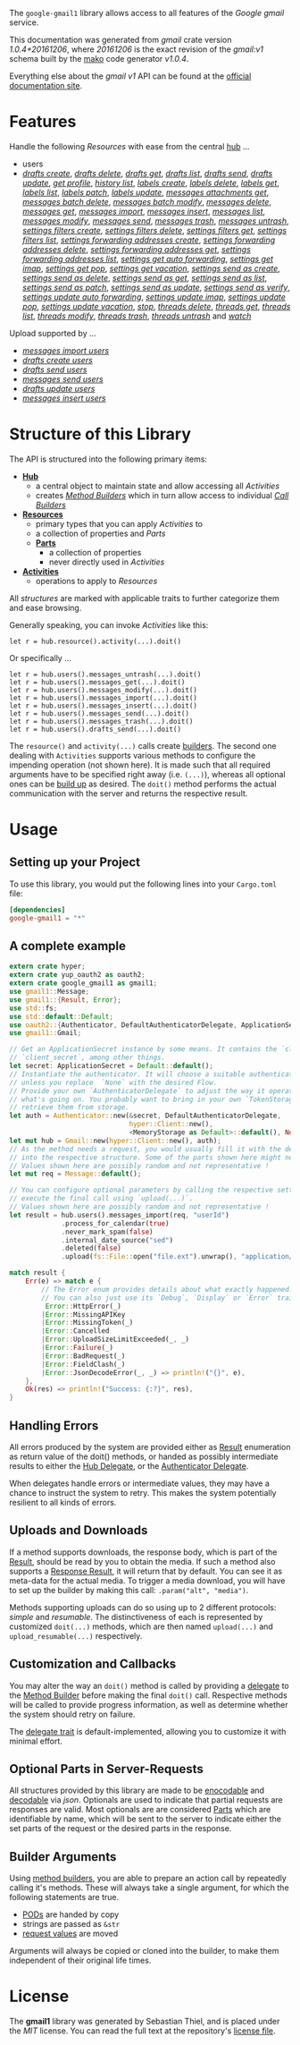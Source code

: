 <!---
DO NOT EDIT !
This file was generated automatically from 'src/mako/api/README.md.mako'
DO NOT EDIT !
-->
The `google-gmail1` library allows access to all features of the *Google gmail* service.

This documentation was generated from *gmail* crate version *1.0.4+20161206*, where *20161206* is the exact revision of the *gmail:v1* schema built by the [mako](http://www.makotemplates.org/) code generator *v1.0.4*.

Everything else about the *gmail* *v1* API can be found at the
[official documentation site](https://developers.google.com/gmail/api/).
# Features

Handle the following *Resources* with ease from the central [hub](https://docs.rs/google-gmail1/1.0.4+20161206/google_gmail1/struct.Gmail.html) ... 

* users
 * [*drafts create*](https://docs.rs/google-gmail1/1.0.4+20161206/google_gmail1/struct.UserDraftCreateCall.html), [*drafts delete*](https://docs.rs/google-gmail1/1.0.4+20161206/google_gmail1/struct.UserDraftDeleteCall.html), [*drafts get*](https://docs.rs/google-gmail1/1.0.4+20161206/google_gmail1/struct.UserDraftGetCall.html), [*drafts list*](https://docs.rs/google-gmail1/1.0.4+20161206/google_gmail1/struct.UserDraftListCall.html), [*drafts send*](https://docs.rs/google-gmail1/1.0.4+20161206/google_gmail1/struct.UserDraftSendCall.html), [*drafts update*](https://docs.rs/google-gmail1/1.0.4+20161206/google_gmail1/struct.UserDraftUpdateCall.html), [*get profile*](https://docs.rs/google-gmail1/1.0.4+20161206/google_gmail1/struct.UserGetProfileCall.html), [*history list*](https://docs.rs/google-gmail1/1.0.4+20161206/google_gmail1/struct.UserHistoryListCall.html), [*labels create*](https://docs.rs/google-gmail1/1.0.4+20161206/google_gmail1/struct.UserLabelCreateCall.html), [*labels delete*](https://docs.rs/google-gmail1/1.0.4+20161206/google_gmail1/struct.UserLabelDeleteCall.html), [*labels get*](https://docs.rs/google-gmail1/1.0.4+20161206/google_gmail1/struct.UserLabelGetCall.html), [*labels list*](https://docs.rs/google-gmail1/1.0.4+20161206/google_gmail1/struct.UserLabelListCall.html), [*labels patch*](https://docs.rs/google-gmail1/1.0.4+20161206/google_gmail1/struct.UserLabelPatchCall.html), [*labels update*](https://docs.rs/google-gmail1/1.0.4+20161206/google_gmail1/struct.UserLabelUpdateCall.html), [*messages attachments get*](https://docs.rs/google-gmail1/1.0.4+20161206/google_gmail1/struct.UserMessageAttachmentGetCall.html), [*messages batch delete*](https://docs.rs/google-gmail1/1.0.4+20161206/google_gmail1/struct.UserMessageBatchDeleteCall.html), [*messages batch modify*](https://docs.rs/google-gmail1/1.0.4+20161206/google_gmail1/struct.UserMessageBatchModifyCall.html), [*messages delete*](https://docs.rs/google-gmail1/1.0.4+20161206/google_gmail1/struct.UserMessageDeleteCall.html), [*messages get*](https://docs.rs/google-gmail1/1.0.4+20161206/google_gmail1/struct.UserMessageGetCall.html), [*messages import*](https://docs.rs/google-gmail1/1.0.4+20161206/google_gmail1/struct.UserMessageImportCall.html), [*messages insert*](https://docs.rs/google-gmail1/1.0.4+20161206/google_gmail1/struct.UserMessageInsertCall.html), [*messages list*](https://docs.rs/google-gmail1/1.0.4+20161206/google_gmail1/struct.UserMessageListCall.html), [*messages modify*](https://docs.rs/google-gmail1/1.0.4+20161206/google_gmail1/struct.UserMessageModifyCall.html), [*messages send*](https://docs.rs/google-gmail1/1.0.4+20161206/google_gmail1/struct.UserMessageSendCall.html), [*messages trash*](https://docs.rs/google-gmail1/1.0.4+20161206/google_gmail1/struct.UserMessageTrashCall.html), [*messages untrash*](https://docs.rs/google-gmail1/1.0.4+20161206/google_gmail1/struct.UserMessageUntrashCall.html), [*settings filters create*](https://docs.rs/google-gmail1/1.0.4+20161206/google_gmail1/struct.UserSettingFilterCreateCall.html), [*settings filters delete*](https://docs.rs/google-gmail1/1.0.4+20161206/google_gmail1/struct.UserSettingFilterDeleteCall.html), [*settings filters get*](https://docs.rs/google-gmail1/1.0.4+20161206/google_gmail1/struct.UserSettingFilterGetCall.html), [*settings filters list*](https://docs.rs/google-gmail1/1.0.4+20161206/google_gmail1/struct.UserSettingFilterListCall.html), [*settings forwarding addresses create*](https://docs.rs/google-gmail1/1.0.4+20161206/google_gmail1/struct.UserSettingForwardingAddresseCreateCall.html), [*settings forwarding addresses delete*](https://docs.rs/google-gmail1/1.0.4+20161206/google_gmail1/struct.UserSettingForwardingAddresseDeleteCall.html), [*settings forwarding addresses get*](https://docs.rs/google-gmail1/1.0.4+20161206/google_gmail1/struct.UserSettingForwardingAddresseGetCall.html), [*settings forwarding addresses list*](https://docs.rs/google-gmail1/1.0.4+20161206/google_gmail1/struct.UserSettingForwardingAddresseListCall.html), [*settings get auto forwarding*](https://docs.rs/google-gmail1/1.0.4+20161206/google_gmail1/struct.UserSettingGetAutoForwardingCall.html), [*settings get imap*](https://docs.rs/google-gmail1/1.0.4+20161206/google_gmail1/struct.UserSettingGetImapCall.html), [*settings get pop*](https://docs.rs/google-gmail1/1.0.4+20161206/google_gmail1/struct.UserSettingGetPopCall.html), [*settings get vacation*](https://docs.rs/google-gmail1/1.0.4+20161206/google_gmail1/struct.UserSettingGetVacationCall.html), [*settings send as create*](https://docs.rs/google-gmail1/1.0.4+20161206/google_gmail1/struct.UserSettingSendACreateCall.html), [*settings send as delete*](https://docs.rs/google-gmail1/1.0.4+20161206/google_gmail1/struct.UserSettingSendADeleteCall.html), [*settings send as get*](https://docs.rs/google-gmail1/1.0.4+20161206/google_gmail1/struct.UserSettingSendAGetCall.html), [*settings send as list*](https://docs.rs/google-gmail1/1.0.4+20161206/google_gmail1/struct.UserSettingSendAListCall.html), [*settings send as patch*](https://docs.rs/google-gmail1/1.0.4+20161206/google_gmail1/struct.UserSettingSendAPatchCall.html), [*settings send as update*](https://docs.rs/google-gmail1/1.0.4+20161206/google_gmail1/struct.UserSettingSendAUpdateCall.html), [*settings send as verify*](https://docs.rs/google-gmail1/1.0.4+20161206/google_gmail1/struct.UserSettingSendAVerifyCall.html), [*settings update auto forwarding*](https://docs.rs/google-gmail1/1.0.4+20161206/google_gmail1/struct.UserSettingUpdateAutoForwardingCall.html), [*settings update imap*](https://docs.rs/google-gmail1/1.0.4+20161206/google_gmail1/struct.UserSettingUpdateImapCall.html), [*settings update pop*](https://docs.rs/google-gmail1/1.0.4+20161206/google_gmail1/struct.UserSettingUpdatePopCall.html), [*settings update vacation*](https://docs.rs/google-gmail1/1.0.4+20161206/google_gmail1/struct.UserSettingUpdateVacationCall.html), [*stop*](https://docs.rs/google-gmail1/1.0.4+20161206/google_gmail1/struct.UserStopCall.html), [*threads delete*](https://docs.rs/google-gmail1/1.0.4+20161206/google_gmail1/struct.UserThreadDeleteCall.html), [*threads get*](https://docs.rs/google-gmail1/1.0.4+20161206/google_gmail1/struct.UserThreadGetCall.html), [*threads list*](https://docs.rs/google-gmail1/1.0.4+20161206/google_gmail1/struct.UserThreadListCall.html), [*threads modify*](https://docs.rs/google-gmail1/1.0.4+20161206/google_gmail1/struct.UserThreadModifyCall.html), [*threads trash*](https://docs.rs/google-gmail1/1.0.4+20161206/google_gmail1/struct.UserThreadTrashCall.html), [*threads untrash*](https://docs.rs/google-gmail1/1.0.4+20161206/google_gmail1/struct.UserThreadUntrashCall.html) and [*watch*](https://docs.rs/google-gmail1/1.0.4+20161206/google_gmail1/struct.UserWatchCall.html)


Upload supported by ...

* [*messages import users*](https://docs.rs/google-gmail1/1.0.4+20161206/google_gmail1/struct.UserMessageImportCall.html)
* [*drafts create users*](https://docs.rs/google-gmail1/1.0.4+20161206/google_gmail1/struct.UserDraftCreateCall.html)
* [*drafts send users*](https://docs.rs/google-gmail1/1.0.4+20161206/google_gmail1/struct.UserDraftSendCall.html)
* [*messages send users*](https://docs.rs/google-gmail1/1.0.4+20161206/google_gmail1/struct.UserMessageSendCall.html)
* [*drafts update users*](https://docs.rs/google-gmail1/1.0.4+20161206/google_gmail1/struct.UserDraftUpdateCall.html)
* [*messages insert users*](https://docs.rs/google-gmail1/1.0.4+20161206/google_gmail1/struct.UserMessageInsertCall.html)



# Structure of this Library

The API is structured into the following primary items:

* **[Hub](https://docs.rs/google-gmail1/1.0.4+20161206/google_gmail1/struct.Gmail.html)**
    * a central object to maintain state and allow accessing all *Activities*
    * creates [*Method Builders*](https://docs.rs/google-gmail1/1.0.4+20161206/google_gmail1/trait.MethodsBuilder.html) which in turn
      allow access to individual [*Call Builders*](https://docs.rs/google-gmail1/1.0.4+20161206/google_gmail1/trait.CallBuilder.html)
* **[Resources](https://docs.rs/google-gmail1/1.0.4+20161206/google_gmail1/trait.Resource.html)**
    * primary types that you can apply *Activities* to
    * a collection of properties and *Parts*
    * **[Parts](https://docs.rs/google-gmail1/1.0.4+20161206/google_gmail1/trait.Part.html)**
        * a collection of properties
        * never directly used in *Activities*
* **[Activities](https://docs.rs/google-gmail1/1.0.4+20161206/google_gmail1/trait.CallBuilder.html)**
    * operations to apply to *Resources*

All *structures* are marked with applicable traits to further categorize them and ease browsing.

Generally speaking, you can invoke *Activities* like this:

```Rust,ignore
let r = hub.resource().activity(...).doit()
```

Or specifically ...

```ignore
let r = hub.users().messages_untrash(...).doit()
let r = hub.users().messages_get(...).doit()
let r = hub.users().messages_modify(...).doit()
let r = hub.users().messages_import(...).doit()
let r = hub.users().messages_insert(...).doit()
let r = hub.users().messages_send(...).doit()
let r = hub.users().messages_trash(...).doit()
let r = hub.users().drafts_send(...).doit()
```

The `resource()` and `activity(...)` calls create [builders][builder-pattern]. The second one dealing with `Activities` 
supports various methods to configure the impending operation (not shown here). It is made such that all required arguments have to be 
specified right away (i.e. `(...)`), whereas all optional ones can be [build up][builder-pattern] as desired.
The `doit()` method performs the actual communication with the server and returns the respective result.

# Usage

## Setting up your Project

To use this library, you would put the following lines into your `Cargo.toml` file:

```toml
[dependencies]
google-gmail1 = "*"
```

## A complete example

```Rust
extern crate hyper;
extern crate yup_oauth2 as oauth2;
extern crate google_gmail1 as gmail1;
use gmail1::Message;
use gmail1::{Result, Error};
use std::fs;
use std::default::Default;
use oauth2::{Authenticator, DefaultAuthenticatorDelegate, ApplicationSecret, MemoryStorage};
use gmail1::Gmail;

// Get an ApplicationSecret instance by some means. It contains the `client_id` and 
// `client_secret`, among other things.
let secret: ApplicationSecret = Default::default();
// Instantiate the authenticator. It will choose a suitable authentication flow for you, 
// unless you replace  `None` with the desired Flow.
// Provide your own `AuthenticatorDelegate` to adjust the way it operates and get feedback about 
// what's going on. You probably want to bring in your own `TokenStorage` to persist tokens and
// retrieve them from storage.
let auth = Authenticator::new(&secret, DefaultAuthenticatorDelegate,
                              hyper::Client::new(),
                              <MemoryStorage as Default>::default(), None);
let mut hub = Gmail::new(hyper::Client::new(), auth);
// As the method needs a request, you would usually fill it with the desired information
// into the respective structure. Some of the parts shown here might not be applicable !
// Values shown here are possibly random and not representative !
let mut req = Message::default();

// You can configure optional parameters by calling the respective setters at will, and
// execute the final call using `upload(...)`.
// Values shown here are possibly random and not representative !
let result = hub.users().messages_import(req, "userId")
             .process_for_calendar(true)
             .never_mark_spam(false)
             .internal_date_source("sed")
             .deleted(false)
             .upload(fs::File::open("file.ext").unwrap(), "application/octet-stream".parse().unwrap());

match result {
    Err(e) => match e {
        // The Error enum provides details about what exactly happened.
        // You can also just use its `Debug`, `Display` or `Error` traits
         Error::HttpError(_)
        |Error::MissingAPIKey
        |Error::MissingToken(_)
        |Error::Cancelled
        |Error::UploadSizeLimitExceeded(_, _)
        |Error::Failure(_)
        |Error::BadRequest(_)
        |Error::FieldClash(_)
        |Error::JsonDecodeError(_, _) => println!("{}", e),
    },
    Ok(res) => println!("Success: {:?}", res),
}

```
## Handling Errors

All errors produced by the system are provided either as [Result](https://docs.rs/google-gmail1/1.0.4+20161206/google_gmail1/enum.Result.html) enumeration as return value of 
the doit() methods, or handed as possibly intermediate results to either the 
[Hub Delegate](https://docs.rs/google-gmail1/1.0.4+20161206/google_gmail1/trait.Delegate.html), or the [Authenticator Delegate](https://docs.rs/yup-oauth2/*/yup_oauth2/trait.AuthenticatorDelegate.html).

When delegates handle errors or intermediate values, they may have a chance to instruct the system to retry. This 
makes the system potentially resilient to all kinds of errors.

## Uploads and Downloads
If a method supports downloads, the response body, which is part of the [Result](https://docs.rs/google-gmail1/1.0.4+20161206/google_gmail1/enum.Result.html), should be
read by you to obtain the media.
If such a method also supports a [Response Result](https://docs.rs/google-gmail1/1.0.4+20161206/google_gmail1/trait.ResponseResult.html), it will return that by default.
You can see it as meta-data for the actual media. To trigger a media download, you will have to set up the builder by making
this call: `.param("alt", "media")`.

Methods supporting uploads can do so using up to 2 different protocols: 
*simple* and *resumable*. The distinctiveness of each is represented by customized 
`doit(...)` methods, which are then named `upload(...)` and `upload_resumable(...)` respectively.

## Customization and Callbacks

You may alter the way an `doit()` method is called by providing a [delegate](https://docs.rs/google-gmail1/1.0.4+20161206/google_gmail1/trait.Delegate.html) to the 
[Method Builder](https://docs.rs/google-gmail1/1.0.4+20161206/google_gmail1/trait.CallBuilder.html) before making the final `doit()` call. 
Respective methods will be called to provide progress information, as well as determine whether the system should 
retry on failure.

The [delegate trait](https://docs.rs/google-gmail1/1.0.4+20161206/google_gmail1/trait.Delegate.html) is default-implemented, allowing you to customize it with minimal effort.

## Optional Parts in Server-Requests

All structures provided by this library are made to be [enocodable](https://docs.rs/google-gmail1/1.0.4+20161206/google_gmail1/trait.RequestValue.html) and 
[decodable](https://docs.rs/google-gmail1/1.0.4+20161206/google_gmail1/trait.ResponseResult.html) via *json*. Optionals are used to indicate that partial requests are responses 
are valid.
Most optionals are are considered [Parts](https://docs.rs/google-gmail1/1.0.4+20161206/google_gmail1/trait.Part.html) which are identifiable by name, which will be sent to 
the server to indicate either the set parts of the request or the desired parts in the response.

## Builder Arguments

Using [method builders](https://docs.rs/google-gmail1/1.0.4+20161206/google_gmail1/trait.CallBuilder.html), you are able to prepare an action call by repeatedly calling it's methods.
These will always take a single argument, for which the following statements are true.

* [PODs][wiki-pod] are handed by copy
* strings are passed as `&str`
* [request values](https://docs.rs/google-gmail1/1.0.4+20161206/google_gmail1/trait.RequestValue.html) are moved

Arguments will always be copied or cloned into the builder, to make them independent of their original life times.

[wiki-pod]: http://en.wikipedia.org/wiki/Plain_old_data_structure
[builder-pattern]: http://en.wikipedia.org/wiki/Builder_pattern
[google-go-api]: https://github.com/google/google-api-go-client

# License
The **gmail1** library was generated by Sebastian Thiel, and is placed 
under the *MIT* license.
You can read the full text at the repository's [license file][repo-license].

[repo-license]: https://github.com/Byron/google-apis-rsblob/master/LICENSE.md

